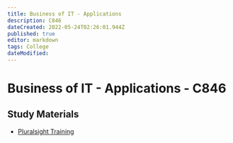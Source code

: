 ```yaml
---
title: Business of IT - Applications
description: C846
dateCreated: 2022-05-24T02:26:01.944Z
published: true
editor: markdown
tags: College
dateModified: 
---
```

# Business of IT - Applications - C846

## Study Materials

- [Pluralsight Training](https://app.pluralsight.com/paths/certificate/comptia-project)